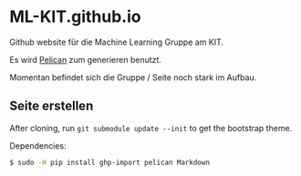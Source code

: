 # ML-KIT.github.io
Github website für die Machine Learning Gruppe am KIT.

Es wird [Pelican](http://docs.getpelican.com/) zum generieren benutzt.

Momentan befindet sich die Gruppe / Seite noch stark im Aufbau.

## Seite erstellen

After cloning, run `git submodule update --init` to get the bootstrap theme.

Dependencies:

```bash
$ sudo -H pip install ghp-import pelican Markdown
```
